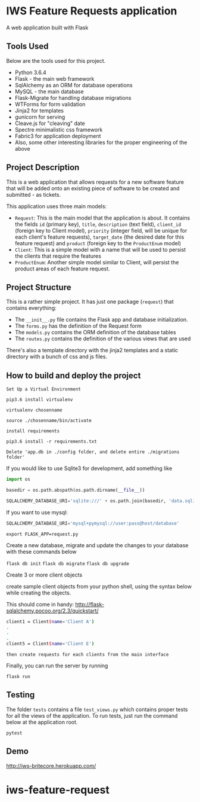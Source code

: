 # IWS Feature Requests application

A web application built with Flask

## Tools Used

Below are the tools used for this project.

* Python 3.6.4
* Flask - the main web framework
* SqlAlchemy as an ORM for database operations
* MySQL - the main database
* Flask-Migrate for handling database migrations
* WTForms for form validation
* Jinja2 for templates
* gunicorn for serving
* Cleave.js for "cleaving" date
* Spectre minimalistic css framework
* Fabric3 for application deployment
* Also, some other interesting libraries for the proper engineering of the above


## Project Description


This is a web application that allows requests for a new software feature that will be added onto an existing piece of software to be created and submitted - as tickets.

This application uses three main models:

* `Request`: This is the main model that the application is about. It
  contains the fields `id` (primary key), `title`, `description` (text field), `client_id`
  (foreign key to Client model),
  `priority` (integer field, will be unique for each client's feature
  requests), `target_date` (the desired date for this feature request) and 
  `product` (foreign key to the `ProductEnum` model)
* `Client`: This is a simple model with a name that will be used to persist the
  clients that require the features
* `ProductEnum`: Another simple model similar to Client, will persist the product
  areas of each feature request.


## Project Structure

This is a rather simple project. It has just one package (`request`) that
contains everything:

* The `__init__.py` file contains the Flask app and database initialization.
* The `forms.py` has the definition of the Request form
* The `models.py` contains the ORM definition of the database tables
* The `routes.py` contains the definition of the various views that are used

There's also a template directory with the jinja2 templates and a static
directory with a bunch of css and js files.


## How to build and deploy the project

```
Set Up a Virtual Environment
```
`pip3.6 install virtualenv`

`virtualenv chosenname`

`source ./chosenname/bin/activate`

```
install requirements
```
`pip3.6 install -r requirements.txt`

```
Delete 'app.db in ./config folder, and delete entire ./migrations folder'
```

If you would like to use Sqlite3 for development,
add something like

``` python
import os

basedir = os.path.abspath(os.path.dirname(__file__))

SQLALCHEMY_DATABASE_URI='sqlite:///' + os.path.join(basedir, 'data.sqlite')
```

If you want to use mysql: 

``` python
SQLALCHEMY_DATABASE_URI='mysql+pymysql://user:pass@host/database'
```

`export FLASK_APP=request.py`

Create a new database, migrate and update the changes to your database with these commands below

`flask db init`
`flask db migrate`
`flask db upgrade`


Create 3 or more client objects

create sample client objects from your python shell, using the syntax below while creating the objects.

This should come in handy: http://flask-sqlalchemy.pocoo.org/2.3/quickstart/

``` bash
client1 = Client(name='Client A')
.
.
.
client5 = Client(name='Client E')
```

```
then create requests for each clients from the main interface
```
Finally, you can run the server by running 

`flask run`


## Testing

The folder `tests` contains a file `test_views.py` which contains proper tests for all the views of the application. 
To run tests, just run the command below at the application root.

`pytest`

## Demo

<http://iws-britecore.herokuapp.com/>
# iws-feature-request
